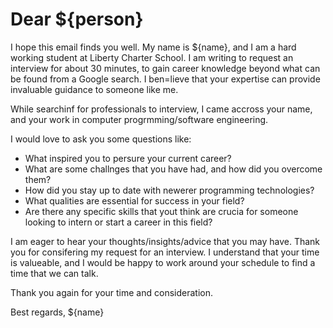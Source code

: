 # Dear ${person}

I hope this email finds you well. My name is ${name}, and I am a hard working student at Liberty Charter School. I am writing to request an interview for about 30 minutes, to gain career knowledge beyond what can be found from a Google search. I ben=lieve that your expertise can provide invaluable guidance to someone like me.

While searchinf for professionals to interview, I came accross your name, and your work in computer progrmming/software engineering.

I would love to ask you some questions like:

* What inspired you to persure your current career?
* What are some challnges that you have had, and how did you overcome them?
* How did you stay up to date with newerer programming technologies?
* What qualities are essential for success in your field?
* Are there any specific skills that yout think are crucia for someone looking to intern or start a career in this field?

I am eager to hear your thoughts/insights/advice that you may have. Thank you for consifering my request for an interview. I understand that your time is valueable, and I would be happy to work around your schedule to find a time that we can talk.

Thank you again for your time and consideration.

Best regards,
${name}
